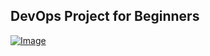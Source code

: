 ## DevOps Project for Beginners   

[![Image](https://github.com/yankils/Simple-DevOps-Project/blob/master/Devops_course.PNG "DevOps Project - CI/CD with Jenkins Ansible Docker K8S ")](https://www.udemy.com/course/valaxy-devops/?referralCode=8147A5CF4C8C7D9E253F)
